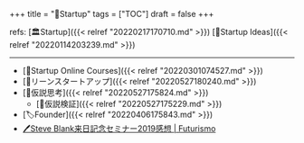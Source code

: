 +++
title = "📂Startup"
tags = ["TOC"]
draft = false
+++

refs: [🏛Startup]({{< relref "20220217170710.md" >}}) [🔬Startup Ideas]({{< relref "20220114203239.md" >}})

---

-   [📝Startup Online Courses]({{< relref "20220301074527.md" >}})
-   [📝リーンスタートアップ]({{< relref "20220527180240.md" >}})
-   [📝仮説思考]({{< relref "20220527175824.md" >}})
    -   [📝仮説検証]({{< relref "20220527175229.md" >}})
-   [🏷Founder]({{< relref "20220406175843.md" >}})
-   [🖊Steve Blank来日記念セミナー2019感想 | Futurismo](https://futurismo.biz/steve-blank-seminar-2019-japan/)
